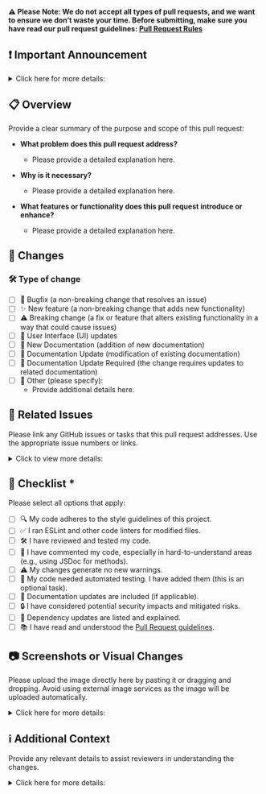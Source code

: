 **⚠️ Please Note: We do not accept all types of pull requests, and we want to ensure we don’t waste your time. Before submitting, make sure you have read our pull request guidelines: [Pull Request Rules](../CONTRIBUTING.md#can-i-create-a-pull-request-for-uptime-kuma)**

## ❗ Important Announcement

<details><summary>Click here for more details:</summary>
</p>

### 🚧 Temporary Delay in Feature Requests and Pull Request Reviews

**At this time, we may be slower to respond to new feature requests and review pull requests. Existing requests and PRs will remain in the backlog but may not be prioritized immediately.**

- **Reason**: Our current focus is on addressing bugs, improving system performance, and implementing essential updates. This will help stabilize the project and ensure smoother management.
- **Impact**: While no new feature requests or pull requests are being outright rejected, there may be significant delays in reviews. We encourage the community to help by reviewing PRs or assisting other users in the meantime.
- **What You Can Do**: If you're interested in contributing, reviewing open PRs by following our [Review Guidelines](REVIEW_GUIDELINES.md) or offering support to other users is greatly appreciated. All feature requests and PRs will be revisited once the suspension period is lifted.

We appreciate your patience and understanding as we continue to improve Uptime Kuma.

### 🚫 Please Avoid Unnecessary Pinging of Maintainers

**We kindly ask users to refrain from pinging maintainers unless absolutely necessary. Pings should be reserved for critical issues or urgent matters that require immediate attention.**

- **Why**: To help maintainers focus on high-priority tasks, we kindly request that unnecessary or repeated pings be minimized. This will help ensure quicker responses for matters that truly need attention.
- **What This Means**: Non-urgent pings may be ignored or addressed later. Please assess the urgency of your request before pinging a maintainer.

#### Guidelines for Pinging

- ✅ **Appropriate**: Critical issues or urgent matters requiring immediate attention.
- ❌ **Not Appropriate**: Repeated or non-urgent pings, which may be ignored or addressed later.

</p>
</details>

## 📋 Overview

Provide a clear summary of the purpose and scope of this pull request:

- **What problem does this pull request address?**

  - Please provide a detailed explanation here.

- **Why is it necessary?**

  - Please provide a detailed explanation here.

- **What features or functionality does this pull request introduce or enhance?**

  - Please provide a detailed explanation here.

## 🔄 Changes

### 🛠️ Type of change

<!-- Please select all options that apply -->

- [ ] 🐛 Bugfix (a non-breaking change that resolves an issue)
- [ ] ✨ New feature (a non-breaking change that adds new functionality)
- [ ] ⚠️ Breaking change (a fix or feature that alters existing functionality in a way that could cause issues)
- [ ] 🎨 User Interface (UI) updates
- [ ] 📄 New Documentation (addition of new documentation)
- [ ] 📄 Documentation Update (modification of existing documentation)
- [ ] 📄 Documentation Update Required (the change requires updates to related documentation)
- [ ] 🔧 Other (please specify):
  - Provide additional details here.

## 🔗 Related Issues

Please link any GitHub issues or tasks that this pull request addresses. Use the appropriate issue numbers or links.

<details><summary>Click to view more details:</summary>
</p>

**Note**: Include only issues directly related to this PR. Remove any irrelevant reference.

- Relates to #issue-number
- Resolves #issue-number
- Fixes #issue-number

</p>
</details>

## 📄 Checklist *

Please select all options that apply:

- [ ] 🔍 My code adheres to the style guidelines of this project.
- [ ] ✅ I ran ESLint and other code linters for modified files.
- [ ] 🛠️ I have reviewed and tested my code.
- [ ] 📝 I have commented my code, especially in hard-to-understand areas (e.g., using JSDoc for methods).
- [ ] ⚠️ My changes generate no new warnings.
- [ ] 🤖 My code needed automated testing. I have added them (this is an optional task).
- [ ] 📄 Documentation updates are included (if applicable).
- [ ] 🔒 I have considered potential security impacts and mitigated risks.
- [ ] 🧰 Dependency updates are listed and explained.
- [ ] 📚 I have read and understood the [Pull Request guidelines](../CONTRIBUTING.md#recommended-pull-request-guideline).

## 📷 Screenshots or Visual Changes

Please upload the image directly here by pasting it or dragging and dropping. Avoid using external image services as the image will be uploaded automatically.

<details><summary>Click here for more details:</summary>
</p>

If this pull request introduces visual changes, please provide the following details:

- **UI Modifications**: Highlight any changes made to the user interface.
- **Before & After**: Include screenshots or comparisons (if applicable).

| Event              | Before                | After                |
| ------------------ | --------------------- | -------------------- |
| `UP`               | ![Before](image-link) | ![After](image-link) |
| `DOWN`             | ![Before](image-link) | ![After](image-link) |
| Certificate-expiry | ![Before](image-link) | ![After](image-link) |
| Testing            | ![Before](image-link) | ![After](image-link) |

</p>
</details>

## ℹ️ Additional Context

Provide any relevant details to assist reviewers in understanding the changes.

<details><summary>Click here for more details:</summary>
</p>

**Key Considerations**:

- **Design decisions** – Key choices or trade-offs made during development.
- **Alternative solutions** – Approaches considered but not implemented, along with reasons.
- **Relevant links** – Specifications, discussions, or resources that provide context.
- **Dependencies** – Related pull requests or issues that must be resolved before merging.
- **Additional context** – Any other details that may help reviewers understand the changes.

Provide details here

## 📄 Document Status

To streamline the review process, please list the filenames of documents currently being worked on. This helps reviewers focus on the files that need their attention.

### ✅ Ready for Review

The following documents are complete and ready for review:

- `Specify filenames here`

### 🔨 Work in Progress

The following documents are currently being worked on:

- `List ongoing documents here`

### 💬 Requested Feedback

Your feedback is requested on the following documents:

- `Mention documents needing feedback here`

## 📝 Additional Changes

Please provide any relevant details or context. (e.g., resolved Linter issues, code optimizations, or other adjustments):

- Describe additional changes here

</p>
</details>
